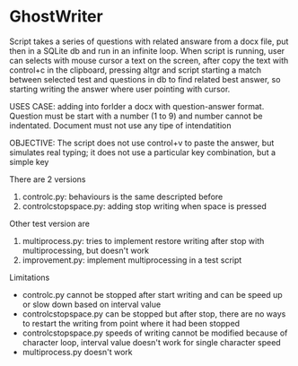 # GhostWriter

Script takes a series of questions with related answare from a docx file, put then in a SQLite db and run in an infinite loop.
When script is running, user can selects with mouse cursor a text on the screen, after copy the text with control+c in the clipboard, pressing altgr and script starting a match between selected test and questions in db to find related best answer, so starting writing the answer where user pointing with cursor.

USES CASE: adding into forlder a docx with question-answer format. Question must be start with a number (1 to 9) and number cannot be indentated. Document must not use any tipe of intendatition

OBJECTIVE: The script does not use control+v to paste the answer, but simulates real typing; it does not use a particular key combination, but a simple key

There are 2 versions
1) controlc.py: behaviours is the same descripted before
2) controlcstopspace.py: adding stop writing when space is pressed

Other test version are
1) multiprocess.py: tries to implement restore writing after stop with multiprocessing, but doesn't work
2) improvement.py: implement multiprocessing in a test script

Limitations
- controlc.py cannot be stopped after start writing and can be speed up or slow down based on interval value
- controlcstopspace.py can be stopped but after stop, there are no ways to restart the writing from point where it had been stopped
- controlcstopspace.py speeds of writing cannot be modified because of character loop, interval value doesn't work for single character speed
- multiprocess.py doesn't work
